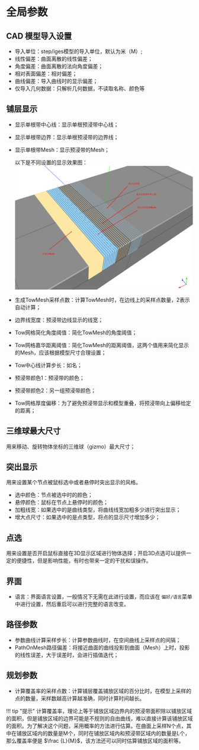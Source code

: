 # 全局参数

## CAD 模型导入设置

- 导入单位：step/iges模型的导入单位，默认为米（M）;
- 线性偏差：曲面离散的线性偏差；
- 角度偏差：曲面离散的法向角度偏差；
- 相对表面偏差：相对偏差；
- 曲线偏差：导入曲线时的显示偏差；
- 仅导入几何数据：只解析几何数据，不读取名称、颜色等

## 铺层显示

- 显示单根带中心线：显示单根预浸带中心线；
- 显示单根带边界：显示单根预浸带的边界线；
- 显示单根带Mesh：显示预浸带的Mesh；

    以下是不同设置的显示效果图：
    ![tow_visual](./images/tow_visual.png)


- 生成TowMesh采样点数：计算TowMesh时，在边线上的采样点数量，2表示自动计算；
- 边界线宽度：预浸带边线显示的线宽；
- Tow网格简化角度阈值：简化TowMesh的角度阈值；
- Tow网格嘉华距离阈值：简化TowMesh的距离阈值，这两个值用来简化显示的Mesh，应该根据模型尺寸合理设置；
- Tow中心线计算步长：如名；
- 预浸带颜色1：预浸带的颜色；
- 预浸带颜色2：另一组预浸带颜色；
- Tow网格厚度偏移：为了避免预浸带显示和模型重叠，将预浸带向上偏移给定的距离；
  
## 三维球最大尺寸

用来移动、旋转物体坐标的三维球（gizmo）最大尺寸；

## 突出显示

用来设置某个节点被鼠标选中或者悬停时突出显示的风格。

- 选中颜色：节点被选中时的颜色；
- 悬停颜色：鼠标在节点上悬停时的颜色；
- 加粗线宽：如果选中的是曲线类型，将曲线线宽加粗多少进行突出显示；
- 增大点尺寸：如果选中的是点类型，将点的显示尺寸增加多少；

## 点选

用来设置是否开启鼠标直接在3D显示区域进行物体选择；开启3D点选可以提供一定的便捷性，但是影响性能，有时也带来一定的干扰和误操作。

## 界面

- 语言：界面语言设置，一般情况下无需在此进行设置，而应该在 `偏好/语言`菜单中进行设置，然后重启可以进行完整的语言改变。
  
## 路径参数

- 参数曲线计算采样步长：计算参数曲线时，在空间曲线上采样点的间隔；
- PathOnMesh路径偏差：将接近曲面的曲线投影到曲面（Mesh）上时，投影的线性误差，大于误差时，会进行插值迭代；

## 规划参数

- 计算覆盖率的采样点数：计算铺层覆盖铺放区域的百分比时，在模型上采样的点的数量，采样数越高计算越准确，同时计算时间越长。

!!! tip  "提示"
    计算覆盖率，理论上等于铺放区域边界内的预浸带面积除以铺放区域的面积，但是铺放区域的边界可能是不规则的自由曲线，难以直接计算该铺放区域的面积。为了解决这个问题，采用概率的方法进行估算。在曲面上采样N个点，其中在铺放区域内的数量是M个，同时在铺放区域内和预浸带区域内的数量是L个，那么覆盖率便是 $\frac {L}{M}$，该方法还可以同时估算铺放区域的面积等。